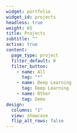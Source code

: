 ```yaml
---
widget: portfolio
widget_id: projects
headless: true
weight: 65
title: Projects
subtitle: ""
active: true
content:
  page_type: project
  filter_default: 0
  filter_button:
    - name: All
      tag: "*"
    - name: Deep Learning
      tag: Deep Learning
    - name: Other
      tag: Demo
design:
  columns: "1"
  view: showcase
  flip_alt_rows: false
---
```

